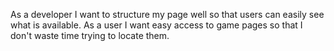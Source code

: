As a developer I want to structure my page well so that users can easily see what is available.
As a user I want easy access to game pages so that I don't waste time trying to locate them. 